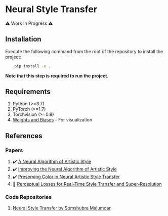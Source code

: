 # Neural Style Transfer

:warning: Work In Progress :warning:

## Installation

Execute the following command from the root of the repository to install the project:

```bash
    pip install -e .
```

**Note that this step is required to run the project.**

## Requirements

1. Python (>=3.7)
2. PyTorch (>=1.7)
3. Torchvision (>=0.8)
4. [Weights and Biases](https://github.com/wandb/client) - For visualization

## References

### Papers

1. :heavy_check_mark: [A Neural Algorithm of Artistic Style](https://arxiv.org/abs/1508.06576)
2. :heavy_check_mark: [Improving the Neural Algorithm of Artistic Style](https://arxiv.org/abs/1605.04603)
3. :heavy_check_mark: [Preserving Color in Neural Artistic Style Transfer](https://arxiv.org/abs/1606.05897)
4. :construction: [Perceptual Losses for Real-Time Style Transfer and Super-Resolution](https://arxiv.org/abs/1603.08155)

### Code Repositories

1. [Neural Style Transfer by Somshubra Majumdar](https://github.com/titu1994/Neural-Style-Transfer)

